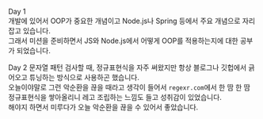 Day 1  
개발에 있어서 OOP가 중요한 개념이고 Node.js나 Spring 등에서 주요 개념으로 자리잡고 있습니다.  
그래서 미션을 준비하면서 JS와 Node.js에서 어떻게 OOP를 적용하는지에 대한 공부가 되었습니다.  

Day 2
문자열 패턴 검사할 때, 정규표현식을 자주 써왔지만 항상 블로그나 깃헙에서 긁어오고 튜닝하는 방식으로 사용하곤 했습니다.  
오늘이야말로 그런 악순환을 끊을 때라고 생각이 들어서 `regexr.com`에서 한 땀 한 땀 정규표현식을 쌓아올리니 레고 조립하는 느낌도 들고 성취감이 있었습니다.  
해야지 하면서 미루다가 오늘 악순환을 끊을 수 있어서 좋았습니다.  